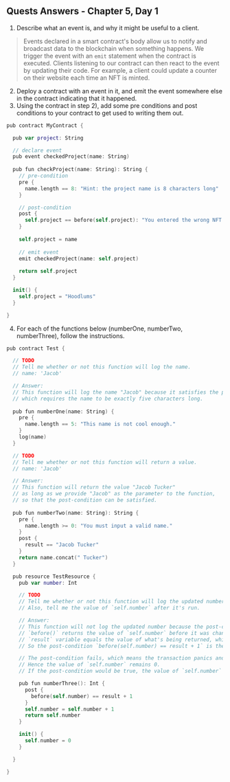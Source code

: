 ## Quests Answers - Chapter 5, Day 1

1. Describe what an event is, and why it might be useful to a client.

>Events declared in a smart contract's body allow us to notify and broadcast data to the blockchain when something happens. We trigger the event with an `emit` statement when the contract is executed. Clients listening to our contract can then react to the event by updating their code. For example, a client could update a counter on their website each time an NFT is minted.

2. Deploy a contract with an event in it, and emit the event somewhere else in the contract indicating that it happened.
3. Using the contract in step 2), add some pre conditions and post conditions to your contract to get used to writing them out.

```swift
pub contract MyContract {

  pub var project: String

  // declare event
  pub event checkedProject(name: String)
 
  pub fun checkProject(name: String): String {
    // pre-condition
    pre {
      name.length == 8: "Hint: the project name is 8 characters long"
    }

    // post-condition
    post {
      self.project == before(self.project): "You entered the wrong NFT project."
    }
   
    self.project = name
   
    // emit event
    emit checkedProject(name: self.project)
   
    return self.project
  }

  init() {
    self.project = "Hoodlums"
  }

}
```

4. For each of the functions below (numberOne, numberTwo, numberThree), follow the instructions.

```swift
pub contract Test {

  // TODO
  // Tell me whether or not this function will log the name.
  // name: 'Jacob'

  // Answer:
  // This function will log the name "Jacob" because it satisfies the pre-condition,
  // which requires the name to be exactly five characters long.
  
  pub fun numberOne(name: String) {
    pre {
      name.length == 5: "This name is not cool enough."
    }
    log(name)
  }

  // TODO
  // Tell me whether or not this function will return a value.
  // name: 'Jacob'

  // Answer:
  // This function will return the value "Jacob Tucker"
  // as long as we provide "Jacob" as the parameter to the function,
  // so that the post-condition can be satisfied.
  
  pub fun numberTwo(name: String): String {
    pre {
      name.length >= 0: "You must input a valid name."
    }
    post {
      result == "Jacob Tucker"
    }
    return name.concat(" Tucker")
  }

  pub resource TestResource {
    pub var number: Int

    // TODO
    // Tell me whether or not this function will log the updated number.
    // Also, tell me the value of `self.number` after it's run.

    // Answer:
    // This function will not log the updated number because the post-condition fails.
    // `before()` returns the value of `self.number` before it was changed by `numberThree()`, so: before(self.number) = 0
    // `result` variable equals the value of what's being returned, which is 0 + 1, so: return = 1
    // So the post-condition `before(self.number) == result + 1` is the same as `0 == 1 + 1`, which is false.

    // The post-condition fails, which means the transaction panics and aborts.
    // Hence the value of `self.number` remains 0.
    // If the post-condition would be true, the value of `self.number` after it's run would be 1.

    pub fun numberThree(): Int {
      post {
        before(self.number) == result + 1
      }
      self.number = self.number + 1
      return self.number
    }

    init() {
      self.number = 0
    }

  }

}
```
